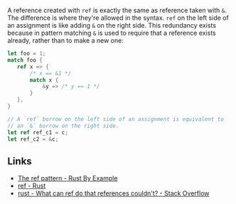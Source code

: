 A reference created with `ref` is exactly the same as reference taken with `&`.
The difference is where they're allowed in the syntax. `ref` on the left side of an assignment is like adding `&` on the right side.
This redundancy exists because in pattern matching `&` is used to require that a reference exists already, rather than to make a new one:

```rust
let foo = 1;
match foo {
   ref x => {
       /* x == &1 */ 
       match x {
           &y => /* y == 1 */
       }
   },  
}
```


```rust
// A `ref` borrow on the left side of an assignment is equivalent to
// an `&` borrow on the right side.
let ref ref_c1 = c;
let ref_c2 = &c;
```


## Links
- [The ref pattern - Rust By Example](https://doc.rust-lang.org/stable/rust-by-example/scope/borrow/ref.html)
- [ref - Rust](https://doc.rust-lang.org/std/keyword.ref.html)
- [rust - What can ref do that references couldn't? - Stack Overflow](https://stackoverflow.com/a/58292917/12614515)